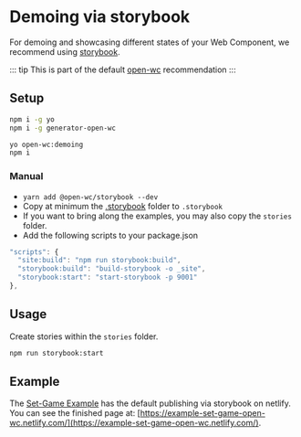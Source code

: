 # Demoing via storybook

[//]: # (AUTO INSERT HEADER PREPUBLISH)

For demoing and showcasing different states of your Web Component, we recommend using [storybook](https://storybook.js.org/).

::: tip
This is part of the default [open-wc](https://open-wc.org/) recommendation
:::

## Setup
```bash
npm i -g yo
npm i -g generator-open-wc

yo open-wc:demoing
npm i
```

### Manual
- `yarn add @open-wc/storybook --dev`
- Copy at minimum the [.storybook](https://github.com/open-wc/open-wc/tree/master/packages/generator-open-wc/generators/demoing-storybook/templates/static/.storybook) folder to `.storybook`
- If you want to bring along the examples, you may also copy the `stories` folder.
- Add the following scripts to your package.json
```js
"scripts": {
  "site:build": "npm run storybook:build",
  "storybook:build": "build-storybook -o _site",
  "storybook:start": "start-storybook -p 9001"
},
```

## Usage

Create stories within the `stories` folder.

```bash
npm run storybook:start
```

## Example
The [Set-Game Example](https://github.com/open-wc/example-vanilla-set-game/) has the default publishing via storybook on netlify.
You can see the finished page at: [https://example-set-game-open-wc.netlify.com/](https://example-set-game-open-wc.netlify.com/).

<script>
  export default {
    mounted() {
      const editLink = document.querySelector('.edit-link a');
      if (editLink) {
        const url = editLink.href;
        editLink.href = url.substr(0, url.indexOf('/master/')) + '/master/packages/storybook/README.md';
      }
    }
  }
</script>
